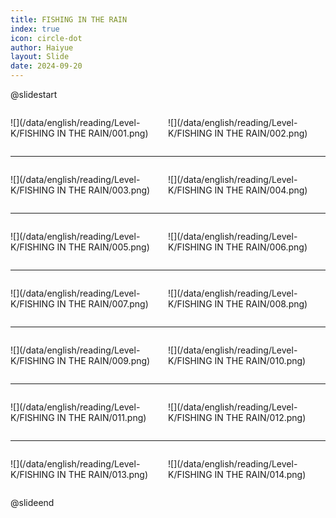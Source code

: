 ```yaml
---
title: FISHING IN THE RAIN
index: true
icon: circle-dot
author: Haiyue
layout: Slide
date: 2024-09-20
---
```

 
@slidestart

<div style="display:flex">
<div style="flex:1">

![](/data/english/reading/Level-K/FISHING IN THE RAIN/001.png)
</div>
<div style="flex:1">

![](/data/english/reading/Level-K/FISHING IN THE RAIN/002.png)
</div>
</div>

---

<div style="display:flex">
<div style="flex:1">

![](/data/english/reading/Level-K/FISHING IN THE RAIN/003.png)
</div>
<div style="flex:1">

![](/data/english/reading/Level-K/FISHING IN THE RAIN/004.png)
</div>
</div>

---

<div style="display:flex">
<div style="flex:1">

![](/data/english/reading/Level-K/FISHING IN THE RAIN/005.png)
</div>
<div style="flex:1">

![](/data/english/reading/Level-K/FISHING IN THE RAIN/006.png)
</div>
</div>

---

<div style="display:flex">
<div style="flex:1">

![](/data/english/reading/Level-K/FISHING IN THE RAIN/007.png)
</div>
<div style="flex:1">

![](/data/english/reading/Level-K/FISHING IN THE RAIN/008.png)
</div>
</div>

---

<div style="display:flex">
<div style="flex:1">

![](/data/english/reading/Level-K/FISHING IN THE RAIN/009.png)
</div>
<div style="flex:1">

![](/data/english/reading/Level-K/FISHING IN THE RAIN/010.png)
</div>
</div>

---

<div style="display:flex">
<div style="flex:1">

![](/data/english/reading/Level-K/FISHING IN THE RAIN/011.png)
</div>
<div style="flex:1">

![](/data/english/reading/Level-K/FISHING IN THE RAIN/012.png)
</div>
</div>

---

<div style="display:flex">
<div style="flex:1">

![](/data/english/reading/Level-K/FISHING IN THE RAIN/013.png)
</div>
<div style="flex:1">

![](/data/english/reading/Level-K/FISHING IN THE RAIN/014.png)
</div>
</div>

@slideend